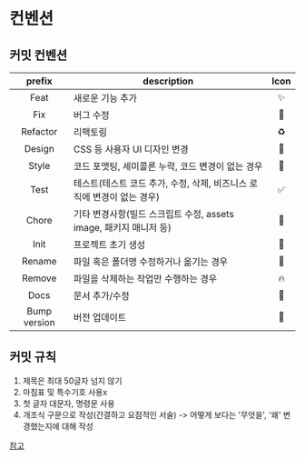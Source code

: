 # 컨벤션

## 커밋 컨벤션

|    prefix    | description                                                  | Icon |
|:----------: | ------------------------------------------------------------ |:--: |
|     Feat     | 새로운 기능 추가                                             |  ✨   |
|     Fix      | 버그 수정                                                    |  🐛   |
|   Refactor   | 리팩토링                                                     |  ♻️   |
|    Design    | CSS 등 사용자 UI 디자인 변경                                 |  💄   |
|    Style     | 코드 포맷팅, 세미콜론 누락, 코드 변경이 없는 경우            |  🎨   |
|     Test     | 테스트(테스트 코드 추가, 수정, 삭제, 비즈니스 로직에 변경이 없는 경우) |  ✅   |
|    Chore     | 기타 변경사항(빌드 스크립트 수정, assets image, 패키지 매니저 등) |  💚   |
|     Init     | 프로젝트 초기 생성                                           |  🎉   |
|    Rename    | 파일 혹은 폴더명 수정하거나 옮기는 경우                      |  🚚   |
|    Remove    | 파일을 삭제하는 작업만 수행하는 경우                         |  🔥   |
|     Docs     | 문서 추가/수정                                               |  📝   |
| Bump version | 버전 업데이트                                                |  🔖   |

## 커밋 규칙

1. 제목은 최대 50글자 넘지 않기
2. 마침표 및 특수기호 사용x
3. 첫 글자 대문자, 명령문 사용
4. 개조식 구문으로 작성(간결하고 요점적인 서술) -> 어떻게 보다는 '무엇을', '왜' 변경했는지에 대해 작성

[참고](https://github.com/RomuloOliveira/commit-messages-guide/blob/master/README_ko-KR.md)
